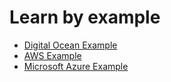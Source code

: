 <!--[metadata]>
+++
title = "Learn by example"
description = "Examples of cloud installs"
keywords = ["docker, machine, amazonec2, azure, digitalocean, google, openstack, rackspace, softlayer, virtualbox, vmwarefusion, vmwarevcloudair, vmwarevsphere, exoscale"]
[menu.main]
parent="workw_machine"
identifier="cloud_examples"
weight="-50"
+++
<![end-metadata]-->


# Learn by example

-   [Digital Ocean Example](ocean.md)
-   [AWS Example](aws.md)
-   [Microsoft Azure Example][azure-tutorial]

[azure-tutorial]: https://azure.microsoft.com/documentation/articles/virtual-machines-linux-docker-machine/
